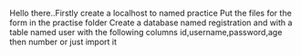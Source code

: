 Hello there..Firstly create a localhost to named practice
Put the files for the form in the practise folder
Create a database named registration and with a table named user with the following columns id,username,password,age then number or just import it
